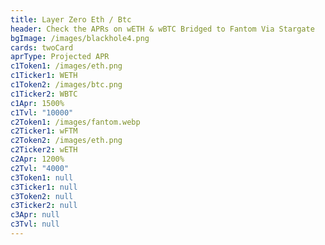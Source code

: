 ```yaml
---
title: Layer Zero Eth / Btc
header: Check the APRs on wETH & wBTC Bridged to Fantom Via Stargate
bgImage: /images/blackhole4.png
cards: twoCard
aprType: Projected APR
c1Token1: /images/eth.png
c1Ticker1: WETH
c1Token2: /images/btc.png
c1Ticker2: WBTC
c1Apr: 1500%
c1Tvl: "10000"
c2Token1: /images/fantom.webp
c2Ticker1: wFTM
c2Token2: /images/eth.png
c2Ticker2: wETH
c2Apr: 1200%
c2Tvl: "4000"
c3Token1: null
c3Ticker1: null
c3Token2: null
c3Ticker2: null
c3Apr: null
c3Tvl: null
---
```


#
